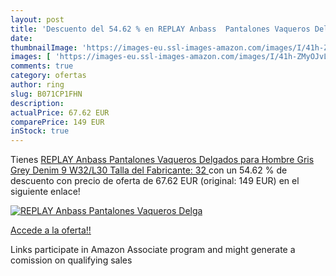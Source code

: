 ```yaml
---
layout: post
title: 'Descuento del 54.62 % en REPLAY Anbass  Pantalones Vaqueros Delga'
date: 
thumbnailImage: 'https://images-eu.ssl-images-amazon.com/images/I/41h-ZMyOJvL._SL200_.jpg'
images: [ 'https://images-eu.ssl-images-amazon.com/images/I/41h-ZMyOJvL._SL200_.jpg' ]
comments: true
category: ofertas
author: ring
slug: B071CP1FHN
description:
actualPrice: 67.62 EUR
comparePrice: 149 EUR
inStock: true
---
```


Tienes [REPLAY Anbass  Pantalones Vaqueros Delgados para Hombre  Gris  Grey Denim 9  W32/L30  Talla del Fabricante: 32 ](https://www.amazon.es/dp/B071CP1FHN/?tag=tolees-21) con un 54.62 % de descuento con precio de oferta de 67.62 EUR (original: 149 EUR) en el siguiente enlace!

[![REPLAY Anbass  Pantalones Vaqueros Delga](https://images-eu.ssl-images-amazon.com/images/I/41h-ZMyOJvL._SL200_.jpg)](https://www.amazon.es/dp/B071CP1FHN/?tag=tolees-21)

[Accede a la oferta!!](https://www.amazon.es/dp/B071CP1FHN/?tag=tolees-21)

Links participate in Amazon Associate program and might generate a comission on qualifying sales


